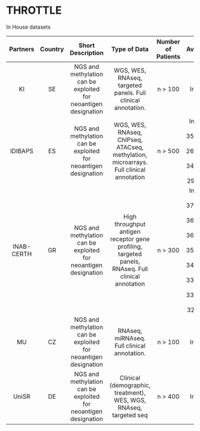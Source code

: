 # THROTTLE

In House datasets

| Partners       | Country | Short Description | Type of Data   | Number of Patients      | Availability   |
|      :---:     |  :---:  |      :---:       |      :---:     |      :---:     |      :---:     |
|KI              | SE | NGS and methylation can be exploited for neoantigen designation    | WGS, WES, RNAseq, targeted panels. Full clinical annotation. | n > 100 | In House |
|IDIBAPS| ES | NGS and methylation can be exploited for neoantigen designation    | WGS, WES, RNAseq, ChIPseq, ATACseq, methylation, microarrays. Full clinical annotation | n > 500 | In House, PMID: 35927489, PMID: 26200345, PMID: 34079956, PMID: 29785028 |
|INAB-CERTH| GR | NGS and methylation can be exploited for neoantigen designation    | High throughput antigen receptor gene profiling, targeted panels, RNAseq. Full clinical annotation | n > 300 | In House, PMID: 37007084, PMID: 36816924, PMID: 36566271, PMID: 35235952, PMID: 34251413, PMID: 33054095, PMID: 33036024, PMID: 32616500 |
|MU| CZ | NGS and methylation can be exploited for neoantigen designation    | RNAseq, miRNAseq. Full clinical annotation. | n > 100 | In House |
|UniSR| DE | NGS and methylation can be exploited for neoantigen designation | Clinical (demographic, treatment), WES, WGS, RNAseq, targeted seq | n > 400 | In House | 
